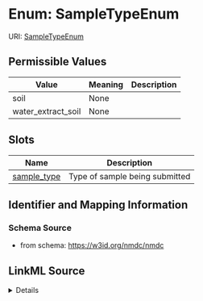 # Enum: SampleTypeEnum



URI: [SampleTypeEnum](SampleTypeEnum.md)

## Permissible Values

| Value | Meaning | Description |
| --- | --- | --- |
| soil | None |  |
| water_extract_soil | None |  |




## Slots

| Name | Description |
| ---  | --- |
| [sample_type](sample_type.md) | Type of sample being submitted |






## Identifier and Mapping Information







### Schema Source


* from schema: https://w3id.org/nmdc/nmdc




## LinkML Source

<details>
```yaml
name: sample_type_enum
from_schema: https://w3id.org/nmdc/nmdc
rank: 1000
permissible_values:
  soil:
    text: soil
  water_extract_soil:
    text: water_extract_soil

```
</details>